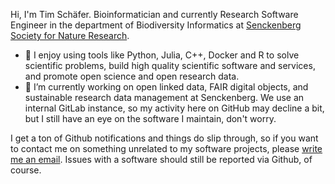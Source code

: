 Hi, I'm Tim Schäfer.
Bioinformatician and currently Research Software Engineer in the department of Biodiversity Informatics at [Senckenberg Society for Nature Research](https://www.senckenberg.de).

- :rocket: I enjoy using tools like Python, Julia, C++, Docker and R to solve scientific problems, build high quality scientific software and services, and promote open science and open research data.
- 🌱 I’m currently working on open linked data, FAIR digital objects, and sustainable research data management at Senckenberg. We use an internal GitLab instance, so my activity here on GitHub may decline a bit, but I still have an eye on the software I maintain, don't worry.

I get a ton of Github notifications and things do slip through, so if you want to contact me on something unrelated to my software projects, please [write me an email](https://ts.rcmd.org/contact.html). Issues with a software should still be reported via Github, of course.
